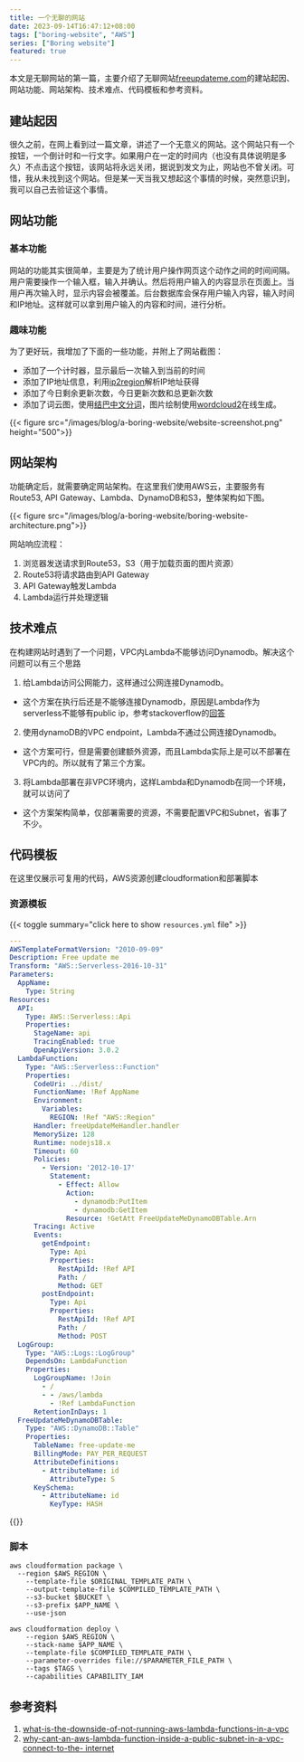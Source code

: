 ```yaml
---
title: 一个无聊的网站
date: 2023-09-14T16:47:12+08:00
tags: ["boring-website", "AWS"]
series: ["Boring website"]
featured: true
---
```


本文是无聊网站的第一篇，主要介绍了无聊网站[freeupdateme.com](https://freeupdateme.com)的建站起因、网站功能、网站架构、技术难点、代码模板和参考资料。

<!--more-->

## 建站起因

很久之前，在网上看到过一篇文章，讲述了一个无意义的网站。这个网站只有一个按钮，一个倒计时和一行文字。如果用户在一定的时间内（也没有具体说明是多久）不点击这个按钮，该网站将永远关闭，据说到发文为止，网站也不曾关闭。可惜，我从未找到这个网站。但是某一天当我又想起这个事情的时候，突然意识到，我可以自己去验证这个事情。

## 网站功能

### 基本功能

网站的功能其实很简单，主要是为了统计用户操作网页这个动作之间的时间间隔。用户需要操作一个输入框，输入并确认。然后将用户输入的内容显示在页面上。当用户再次输入时，显示内容会被覆盖。后台数据库会保存用户输入内容，输入时间和IP地址。这样就可以拿到用户输入的内容和时间，进行分析。

### 趣味功能
为了更好玩，我增加了下面的一些功能，并附上了网站截图：
- 添加了一个计时器，显示最后一次输入到当前的时间
- 添加了IP地址信息，利用[ip2region](https://github.com/lionsoul2014/ip2region)解析IP地址获得
- 添加了今日剩余更新次数，今日更新次数和总更新次数
- 添加了词云图，使用[结巴中文分词](https://github.com/fxsjy/jieba)，图片绘制使用[wordcloud2](https://wordcloud2-js.timdream.org/#love)在线生成。

{{< figure src="/images/blog/a-boring-website/website-screenshot.png" height="500">}}

## 网站架构
功能确定后，就需要确定网站架构。在这里我们使用AWS云，主要服务有Route53, API Gateway、Lambda、DynamoDB和S3，整体架构如下图。

{{< figure src="/images/blog/a-boring-website/boring-website-architecture.png">}}

网站响应流程：

1. 浏览器发送请求到Route53，S3（用于加载页面的图片资源）
2. Route53将请求路由到API Gateway
3. API Gateway触发Lambda
4. Lambda运行并处理逻辑


## 技术难点

在构建网站时遇到了一个问题，VPC内Lambda不能够访问Dynamodb。解决这个问题可以有三个思路
1. 给Lambda访问公网能力，这样通过公网连接Dynamodb。

- 这个方案在执行后还是不能够连接Dynamodb，原因是Lambda作为serverless不能够有public ip，参考stackoverflow的[回答](https://stackoverflow.com/questions/52992085/why-cant-an-aws-lambda-function-inside-a-public-subnet-in-a-vpc-connect-to-the)
2. 使用dynamoDB的VPC endpoint，Lambda不通过公网连接Dynamodb。

- 这个方案可行，但是需要创建额外资源，而且Lambda实际上是可以不部署在VPC内的。所以就有了第三个方案。
3. 将Lambda部署在非VPC环境内，这样Lambda和Dynamodb在同一个环境，就可以访问了

- 这个方案架构简单，仅部署需要的资源，不需要配置VPC和Subnet，省事了不少。

## 代码模板
在这里仅展示可复用的代码，AWS资源创建cloudformation和部署脚本
### 资源模板

{{< toggle summary="click here to show `resources.yml` file" >}}

```yaml
---
AWSTemplateFormatVersion: "2010-09-09"
Description: Free update me
Transform: "AWS::Serverless-2016-10-31"
Parameters:
  AppName:
    Type: String
Resources:
  API:
    Type: AWS::Serverless::Api
    Properties:
      StageName: api
      TracingEnabled: true
      OpenApiVersion: 3.0.2
  LambdaFunction:
    Type: "AWS::Serverless::Function"
    Properties:
      CodeUri: ../dist/
      FunctionName: !Ref AppName
      Environment:
        Variables:
          REGION: !Ref "AWS::Region"
      Handler: freeUpdateMeHandler.handler
      MemorySize: 128
      Runtime: nodejs18.x
      Timeout: 60
      Policies:
        - Version: '2012-10-17'
          Statement:
            - Effect: Allow
              Action:
                - dynamodb:PutItem
                - dynamodb:GetItem
              Resource: !GetAtt FreeUpdateMeDynamoDBTable.Arn
      Tracing: Active
      Events:
        getEndpoint:
          Type: Api
          Properties:
            RestApiId: !Ref API
            Path: /
            Method: GET
        postEndpoint:
          Type: Api
          Properties:
            RestApiId: !Ref API
            Path: /
            Method: POST
  LogGroup:
    Type: "AWS::Logs::LogGroup"
    DependsOn: LambdaFunction
    Properties:
      LogGroupName: !Join
        - /
        - - /aws/lambda
          - !Ref LambdaFunction
      RetentionInDays: 1
  FreeUpdateMeDynamoDBTable:
    Type: "AWS::DynamoDB::Table"
    Properties:
      TableName: free-update-me
      BillingMode: PAY_PER_REQUEST
      AttributeDefinitions:
        - AttributeName: id
          AttributeType: S
      KeySchema:
        - AttributeName: id
          KeyType: HASH
```

{{</toggle>}}

### 脚本

````shell
aws cloudformation package \
  --region $AWS_REGION \
	--template-file $ORIGINAL_TEMPLATE_PATH \
	--output-template-file $COMPILED_TEMPLATE_PATH \
	--s3-bucket $BUCKET \
	--s3-prefix $APP_NAME \
	--use-json

aws cloudformation deploy \
    --region $AWS_REGION \
    --stack-name $APP_NAME \
    --template-file $COMPILED_TEMPLATE_PATH \
    --parameter-overrides file://$PARAMETER_FILE_PATH \
    --tags $TAGS \
    --capabilities CAPABILITY_IAM
````

## 参考资料
1. [what-is-the-downside-of-not-running-aws-lambda-functions-in-a-vpc](https://stackoverflow.com/questions/45580610/what-is-the-downside-of-not-running-aws-lambda-functions-in-a-vpc)
2. [why-cant-an-aws-lambda-function-inside-a-public-subnet-in-a-vpc-connect-to-the- internet](https://stackoverflow.com/questions/52992085/why-cant-an-aws-lambda-function-inside-a-public-subnet-in-a-vpc-connect-to-the)

